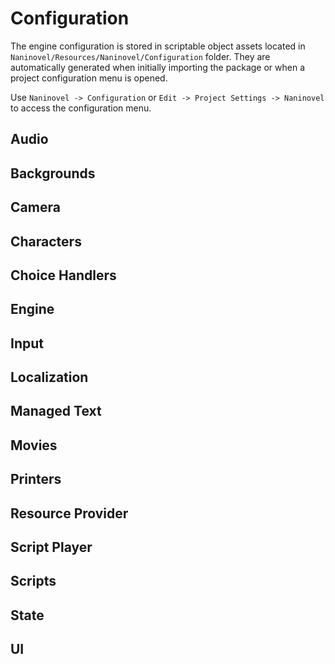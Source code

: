 # Configuration
The engine configuration is stored in scriptable object assets located in `Naninovel/Resources/Naninovel/Configuration` folder. They are automatically generated when initially importing the package or when a project configuration menu is opened. 

Use `Naninovel -> Configuration` or `Edit -> Project Settings -> Naninovel` to access the configuration menu.

## Audio
## Backgrounds
## Camera
## Characters
## Choice Handlers
## Engine
## Input
## Localization
## Managed Text
## Movies
## Printers
## Resource Provider
## Script Player
## Scripts
## State
## UI

